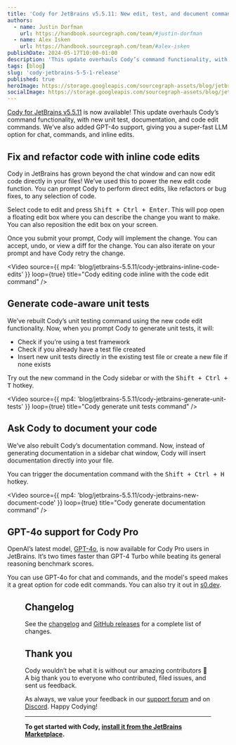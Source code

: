 ```yaml
---
title: 'Cody for JetBrains v5.5.11: New edit, test, and document commands plus GPT-4o'
authors:
  - name: Justin Dorfman
    url: https://handbook.sourcegraph.com/team/#justin-dorfman
  - name: Alex Isken
    url: https://handbook.sourcegraph.com/team/#alex-isken
publishDate: 2024-05-17T10:00-01:00
description: 'This update overhauls Cody’s command functionality, with new unit test, documentation, and code edit commands. We’ve also added GPT-4o support.'
tags: [blog]
slug: 'cody-jetbrains-5-5-1-release'
published: true
heroImage: https://storage.googleapis.com/sourcegraph-assets/blog/jetbrains-5.5.11/cody-jetbrains-5.5.11-og-image.jpg
socialImage: https://storage.googleapis.com/sourcegraph-assets/blog/jetbrains-5.5.11/cody-jetbrains-5.5.11-og-image.jpg
---
```


[Cody for JetBrains v5.5.11](https://plugins.jetbrains.com/plugin/9682-cody-ai-coding-assistant-with-autocomplete--chat) is now available! This update overhauls Cody’s command functionality, with new unit test, documentation, and code edit commands. We’ve also added GPT-4o support, giving you a super-fast LLM option for chat, commands, and inline edits.

## Fix and refactor code with inline code edits

Cody in JetBrains has grown beyond the chat window and can now edit code directly in your files! We’ve used this to power the new edit code function. You can prompt Cody to perform direct edits, like refactors or bug fixes, to any selection of code.

Select code to edit and press <kbd>Shift + Ctrl + Enter</kbd>. This will pop open a floating edit box where you can describe the change you want to make. You can also reposition the edit box on your screen.

Once you submit your prompt, Cody will implement the change. You can accept, undo, or view a diff for the change. You can also iterate on your prompt and have Cody retry the change.

<Video
source={{
    mp4: 'blog/jetbrains-5.5.11/cody-jetbrains-inline-code-edits'
  }}
loop={true}
title="Cody editing code inline with the code edit command"
/>

## Generate code-aware unit tests

We’ve rebuilt Cody’s unit testing command using the new code edit functionality. Now, when you prompt Cody to generate unit tests, it will:

- Check if you’re using a test framework
- Check if you already have a test file created
- Insert new unit tests directly in the existing test file or create a new file if none exists

Try out the new command in the Cody sidebar or with the <kbd>Shift + Ctrl + T</kbd> hotkey.

<Video
source={{
    mp4: 'blog/jetbrains-5.5.11/cody-jetbrains-generate-unit-tests'
  }}
loop={true}
title="Cody generate unit tests command"
/>

## Ask Cody to document your code

We’ve also rebuilt Cody’s documentation command. Now, instead of generating documentation in a sidebar chat window, Cody will insert documentation directly into your file.

You can trigger the documentation command with the <kbd>Shift + Ctrl + H</kbd> hotkey.

<Video
source={{
    mp4: 'blog/jetbrains-5.5.11/cody-jetbrains-new-document-code'
  }}
loop={true}
title="Cody generate documentation command"
/>

## GPT-4o support for Cody Pro

OpenAI’s latest model, [GPT-4o](https://openai.com/index/hello-gpt-4o/), is now available for Cody Pro users in JetBrains. It’s two times faster than GPT-4 Turbo while beating its general reasoning benchmark scores.

You can use GPT-4o for chat and commands, and the model's speed makes it a great option for code edit commands. You can also try it out in [s0.dev](https://s0.dev/).

<Figure
  src="https://storage.googleapis.com/sourcegraph-assets/blog/jetbrains-5.5.11/jetbrains-4o-option.png"
/>

## Changelog

See the [changelog](https://github.com/sourcegraph/jetbrains/releases/tag/v5.5.11) and [GitHub releases](https://github.com/sourcegraph/jetbrains/releases) for a complete list of changes.

## Thank you

Cody wouldn’t be what it is without our amazing contributors 💖 A big thank you to everyone who contributed, filed issues, and sent us feedback.

As always, we value your feedback in our [support forum](https://community.sourcegraph.com/) and on [Discord](https://discord.com/servers/sourcegraph-969688426372825169). Happy Codying!

---

**To get started with Cody, [install it from the JetBrains Marketplace](https://plugins.jetbrains.com/plugin/9682-cody-ai-coding-assistant-with-autocomplete--chat).**
